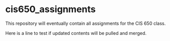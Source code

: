# cis650_assignments

This repository will eventually contain all assignments for the CIS 650 class.

Here is a line to test if updated contents will be pulled and merged.
